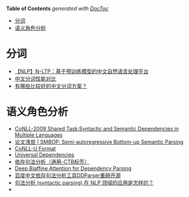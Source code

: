 <!-- START doctoc generated TOC please keep comment here to allow auto update -->

<!-- DON'T EDIT THIS SECTION, INSTEAD RE-RUN doctoc TO UPDATE -->

**Table of Contents**  *generated with [DocToc](https://github.com/thlorenz/doctoc)*

- [分词](#分词)
- [语义角色分析](#语义角色分析)

<!-- END doctoc generated TOC please keep comment here to allow auto update -->

# 分词

- [【NLP】N-LTP：基于预训练模型的中文自然语言处理平台](https://mp.weixin.qq.com/s?__biz=MzIwODI2NDkxNQ==&mid=2247495412&idx=2&sn=c6dfe90e702e18a86acd6ea64aec6931&chksm=97076548a070ec5e2a674f7d30634443d39788f81e8d48ed9fde7af79995e918da9e8fdcb0b6&mpshare=1&scene=1&srcid=0729FUPH7t4oyOmsOMDAGren&sharer_sharetime=1627544054304&sharer_shareid=9d627645afe156ff11b0a8519d982bcd&exportkey=A%2FUHgQdNqoZmuu9OgBXo03Y%3D&pass_ticket=3SRJ9AG0W3WIPgowkq1KaNo%2Fj2unD8WE2S7tLNhwh80shO5fHH%2BNT4K4kYBzHoAI&wx_header=0#rd)
- [中文分词性能对比](https://zhuanlan.zhihu.com/p/53875223)
- [有哪些比较好的中文分词方案？](https://www.zhihu.com/question/19578687/answer/828011367)


# 语义角色分析

- [CoNLL-2009 Shared Task:Syntactic and Semantic Dependencies in Multiple Languages](https://ufal.mff.cuni.cz/conll2009-st/)
- [论文浅尝 | SMBOP: Semi-autoregressive Bottom-up Semantic Parsing](https://mp.weixin.qq.com/s?__biz=MzU2NjAxNDYwMg==&mid=2247495174&idx=1&sn=f37d77de3a6be86d9e1aba1e4943a9f5&chksm=fcb049e3cbc7c0f5aa44471b2ed6356f422e5fc43ce4ffdad115206e20b6d8c18ef5fa357c41&mpshare=1&scene=24&srcid=1125ArHDNIT0k2pcHiffkpgL&sharer_sharetime=1637815302604&sharer_shareid=9d627645afe156ff11b0a8519d982bcd&exportkey=A3Wk2ziOBPo0LJMVUUSYtwQ%3D&pass_ticket=X1hVh%2FzYha2Fa9G%2FZWK0bpCofPY07lt8BPBNyjf1xUWYljT%2Bk%2F9q5rZ%2F%2B4bWWFme&wx_header=0#rd)
- [CoNLL-U Format](https://universaldependencies.org/docs/format.html)
- [Universal Dependencies](https://universaldependencies.org/)
- [依存句法分析（通用-CTB标签）](https://help.aliyun.com/document_detail/179146.html)
- [Deep Biaffine Attention for Dependency Parsing](https://zhuanlan.zhihu.com/p/71553871)
- [百度中文依存句法分析工具DDParser重磅开源](https://mp.weixin.qq.com/s?__biz=MzUxNzk5MTU3OQ==&mid=2247487938&idx=1&sn=2d025c573358c1665f983cea4b3e02b9&chksm=f98eec36cef965205148c47db24896d58bf5c3c660726a4cb8a36cd555aa2580f2f44ccb472c&mpshare=1&scene=24&srcid=0806jlLR4fgrtjThTIRZoFq0&sharer_sharetime=1596715414548&sharer_shareid=9d627645afe156ff11b0a8519d982bcd&exportkey=A1OrUp6%2FpwKPTpkBOqyoKgc%3D&pass_ticket=LlL6Ad5uohnLAlqJrzan%2BA5dDM3m9%2Bnl4L%2FaTWpnfTNnifRhbExGygOrgXBzVB7b&wx_header=0#rd)
- [句法分析 (syntactic parsing) 在 NLP 领域的应用是怎样的？](https://www.zhihu.com/question/39034550?sort=created)
-
